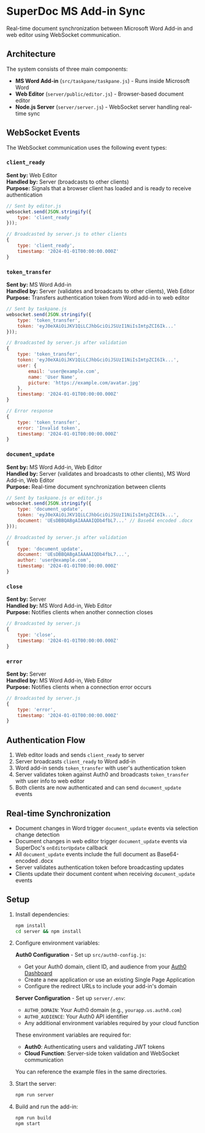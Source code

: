 # SuperDoc MS Add-in Sync

Real-time document synchronization between Microsoft Word Add-in and web editor using WebSocket communication.

## Architecture

The system consists of three main components:
- **MS Word Add-in** (`src/taskpane/taskpane.js`) - Runs inside Microsoft Word
- **Web Editor** (`server/public/editor.js`) - Browser-based document editor
- **Node.js Server** (`server/server.js`) - WebSocket server handling real-time sync

## WebSocket Events

The WebSocket communication uses the following event types:

### `client_ready`
**Sent by:** Web Editor  
**Handled by:** Server (broadcasts to other clients)  
**Purpose:** Signals that a browser client has loaded and is ready to receive authentication

```javascript
// Sent by editor.js
websocket.send(JSON.stringify({
    type: 'client_ready'
}));

// Broadcasted by server.js to other clients
{
    type: 'client_ready',
    timestamp: '2024-01-01T00:00:00.000Z'
}
```

### `token_transfer`
**Sent by:** MS Word Add-in  
**Handled by:** Server (validates and broadcasts to other clients), Web Editor  
**Purpose:** Transfers authentication token from Word add-in to web editor

```javascript
// Sent by taskpane.js
websocket.send(JSON.stringify({
    type: 'token_transfer',
    token: 'eyJ0eXAiOiJKV1QiLCJhbGciOiJSUzI1NiIsImtpZCI6Ik...'
}));

// Broadcasted by server.js after validation
{
    type: 'token_transfer',
    token: 'eyJ0eXAiOiJKV1QiLCJhbGciOiJSUzI1NiIsImtpZCI6Ik...',
    user: {
        email: 'user@example.com',
        name: 'User Name',
        picture: 'https://example.com/avatar.jpg'
    },
    timestamp: '2024-01-01T00:00:00.000Z'
}

// Error response
{
    type: 'token_transfer',
    error: 'Invalid token',
    timestamp: '2024-01-01T00:00:00.000Z'
}
```

### `document_update`
**Sent by:** MS Word Add-in, Web Editor  
**Handled by:** Server (validates and broadcasts to other clients), MS Word Add-in, Web Editor  
**Purpose:** Real-time document synchronization between clients

```javascript
// Sent by taskpane.js or editor.js
websocket.send(JSON.stringify({
    type: 'document_update',
    token: 'eyJ0eXAiOiJKV1QiLCJhbGciOiJSUzI1NiIsImtpZCI6Ik...',
    document: 'UEsDBBQABgAIAAAAIQDb4fbL7...' // Base64 encoded .docx
}));

// Broadcasted by server.js after validation
{
    type: 'document_update',
    document: 'UEsDBBQABgAIAAAAIQDb4fbL7...',
    author: 'user@example.com',
    timestamp: '2024-01-01T00:00:00.000Z'
}
```

### `close`
**Sent by:** Server  
**Handled by:** MS Word Add-in, Web Editor  
**Purpose:** Notifies clients when another connection closes

```javascript
// Broadcasted by server.js
{
    type: 'close',
    timestamp: '2024-01-01T00:00:00.000Z'
}
```

### `error`
**Sent by:** Server  
**Handled by:** MS Word Add-in, Web Editor  
**Purpose:** Notifies clients when a connection error occurs

```javascript
// Broadcasted by server.js
{
    type: 'error',
    timestamp: '2024-01-01T00:00:00.000Z'
}
```

## Authentication Flow

1. Web editor loads and sends `client_ready` to server
2. Server broadcasts `client_ready` to Word add-in
3. Word add-in sends `token_transfer` with user's authentication token
4. Server validates token against Auth0 and broadcasts `token_transfer` with user info to web editor
5. Both clients are now authenticated and can send `document_update` events

## Real-time Synchronization

- Document changes in Word trigger `document_update` events via selection change detection
- Document changes in web editor trigger `document_update` events via SuperDoc's `onEditorUpdate` callback
- All `document_update` events include the full document as Base64-encoded .docx
- Server validates authentication token before broadcasting updates
- Clients update their document content when receiving `document_update` events

## Setup

1. Install dependencies:
   ```bash
   npm install
   cd server && npm install
   ```

2. Configure environment variables:
   
   **Auth0 Configuration** - Set up `src/auth0-config.js`:
   - Get your Auth0 domain, client ID, and audience from your [Auth0 Dashboard](https://manage.auth0.com/)
   - Create a new application or use an existing Single Page Application
   - Configure the redirect URLs to include your add-in's domain
   
   **Server Configuration** - Set up `server/.env`:
   - `AUTH0_DOMAIN`: Your Auth0 domain (e.g., `yourapp.us.auth0.com`)
   - `AUTH0_AUDIENCE`: Your Auth0 API identifier
   - Any additional environment variables required by your cloud function
   
   These environment variables are required for:
   - **Auth0**: Authenticating users and validating JWT tokens
   - **Cloud Function**: Server-side token validation and WebSocket communication

   You can reference the example files in the same directories.

3. Start the server:
   ```bash
   npm run server
   ```

4. Build and run the add-in:
   ```bash
   npm run build
   npm start
   ```